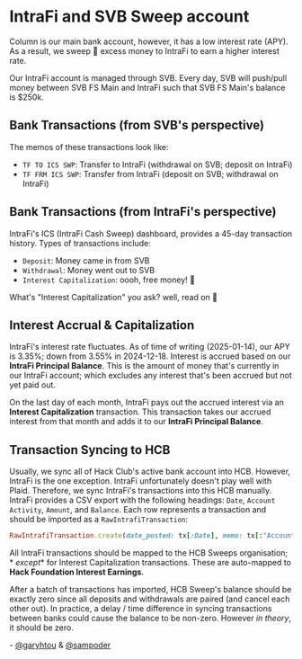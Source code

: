 # IntraFi and SVB Sweep account

Column is our main bank account, however, it has a low interest rate (APY). As a
result, we sweep 🧹 excess money to IntraFi to earn a higher interest rate.

Our IntraFi account is managed through SVB. Every day, SVB will push/pull money
between SVB FS Main and IntraFi such that SVB FS Main's balance is $250k.

## Bank Transactions (from SVB's perspective)

The memos of these transactions look like:

- `TF TO ICS SWP`: Transfer to IntraFi (withdrawal on SVB; deposit on IntraFi)
- `TF FRM ICS SWP`: Transfer from IntraFi (deposit on SVB; withdrawal on
  IntraFi)

## Bank Transactions (from IntraFi's perspective)

IntraFi's ICS (IntraFi Cash Sweep) dashboard, provides a 45-day transaction
history. Types of transactions include:

- `Deposit`: Money came in from SVB
- `Withdrawal`: Money went out to SVB
- `Interest Capitalization`: oooh, free money! 🤑

What's "Interest Capitalization" you ask? well, read on 📖

## Interest Accrual & Capitalization

IntraFi's interest rate fluctuates. As of time of writing (2025-01-14), our APY
is 3.35%; down from 3.55% in 2024-12-18. Interest is accrued based on our
**IntraFi Principal Balance**. This is the amount of money that's currently in our
IntraFi account; which excludes any interest that's been accrued but not yet
paid out.

On the last day of each month, IntraFi pays out the accrued interest via an
**Interest Capitalization** transaction. This transaction takes our accrued
interest from that month and adds it to our **IntraFi Principal Balance**.

## Transaction Syncing to HCB

Usually, we sync all of Hack Club's active bank account into HCB. However,
IntraFi is the one exception. IntraFi unfortunately doesn't play well with Plaid.
Therefore, we sync IntraFi's transactions into this HCB manually. IntraFi
provides a CSV export with the following headings: `Date`, `Account Activity`,
`Amount`, and `Balance`. Each row represents a transaction and should be
imported as a `RawIntrafiTransaction`:

```ruby
RawIntrafiTransaction.create(date_posted: tx[:Date], memo: tx[:"Account Activity"], amount_cents: tx[:Amount] * 100)
```

All IntraFi transactions should be mapped to the HCB Sweeps organisation; *
*except** for Interest Capitalization transactions. These are auto-mapped to
**Hack Foundation Interest Earnings**.

After a batch of transactions has imported, HCB Sweep's balance should be
exactly zero since all deposits and withdrawals are paired (and cancel each
other out). In practice, a delay / time difference in syncing transactions between
banks could cause the balance to be non-zero. However _in theory_, it should be
zero.

\- [@garyhtou](https://garytou.com) & [@sampoder](https://sampoder.com)
